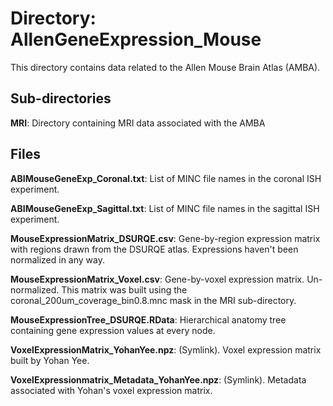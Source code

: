 # Directory: AllenGeneExpression_Mouse

This directory contains data related to the Allen Mouse Brain Atlas (AMBA).

## Sub-directories

**MRI**: Directory containing MRI data associated with the AMBA

## Files

**ABIMouseGeneExp_Coronal.txt**: List of MINC file names in the coronal ISH experiment.

**ABIMouseGeneExp_Sagittal.txt**: List of MINC file names in the sagittal ISH experiment.

**MouseExpressionMatrix_DSURQE.csv**: Gene-by-region expression matrix with regions drawn from the DSURQE atlas. Expressions haven't been normalized in any way.

**MouseExpressionMatrix_Voxel.csv**: Gene-by-voxel expression matrix. Un-normalized. This matrix was built using the coronal_200um_coverage_bin0.8.mnc mask in the MRI sub-directory. 

**MouseExpressionTree_DSURQE.RData**: Hierarchical anatomy tree containing gene expression values at every node.

**VoxelExpressionMatrix_YohanYee.npz**: (Symlink). Voxel expression matrix built by Yohan Yee. 

**VoxelExpressionmatrix_Metadata_YohanYee.npz**: (Symlink). Metadata associated with Yohan's voxel expression matrix.


